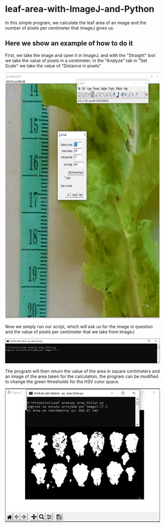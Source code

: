 # leaf-area-with-ImageJ-and-Python
In this simple program, we calculate the leaf area of an image and the number of pixels per centimeter that imageJ gives us.

## Here we show an example of how to do it

First, we take the image and open it in ImageJ, and with the "Straight" tool we take the value of pixels in a centimeter, in the "Analyze" tab in "Set Scale" we take the value of
"Distance in pixels"

<img src="images/1.PNG" 
 width="1000"
 height="800"/>

 Now we simply run our script, which will ask us for the image in question and the value of pixels per centimeter that we take from ImageJ

<img src="images/2.png" />

The program will then return the value of the area in square centimeters and an image of the area taken for the calculation, the program can be modified to change the green thresholds for the HSV color space.

<img src="images/3.PNG" />

